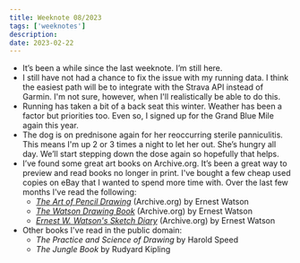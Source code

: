 ```yaml
---
title: Weeknote 08/2023
tags: ['weeknotes']
description: 
date: 2023-02-22
---
```

- It’s been a while since the last weeknote. I’m still here. 
- I still have not had a chance to fix the issue with my running data. I think the easiest path will be to integrate with the Strava API instead of Garmin. I'm not sure, however, when I'll realistically be able to do this. 
- Running has taken a bit of a back seat this winter. Weather has been a factor but priorities too. Even so, I signed up for the Grand Blue Mile again this year. 
- The dog is on prednisone again for her reoccurring sterile panniculitis. This means I'm up 2 or 3 times a night to let her out. She’s hungry all day. We’ll start stepping down the dose again so hopefully that helps. 
- I’ve found some great art books on Archive.org. It’s been a great way to preview and read books no longer in print. I've bought a few cheap used copies on eBay that I wanted to spend more time with. Over the last few months I've read the following:
	- *[The Art of Pencil Drawing](https://archive.org/details/artofpencildrawi00wats)* (Archive.org) by Ernest Watson
	- *[The Watson Drawing Book](https://archive.org/details/watsondrawingboo0000unse)* (Archive.org) by Ernest Watson
	- *[Ernest W. Watson's Sketch Diary](https://archive.org/details/ernestwwatsonssk0000wats)* (Archive.org) by Ernest Watson
- Other books I've read in the public domain: 
	- *The Practice and Science of Drawing* by Harold Speed
	- *The Jungle Book* by Rudyard Kipling
